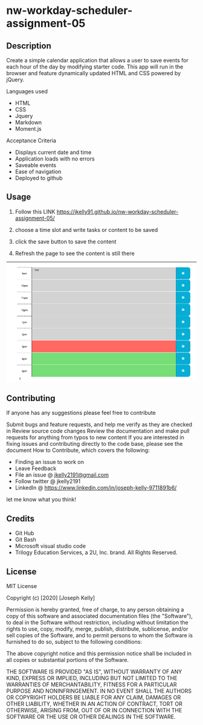 # nw-workday-scheduler-assignment-05


## Description

Create a simple calendar application that allows a user to save events for each hour of the day by modifying starter code. This app will run in the browser and feature dynamically updated HTML and CSS powered by jQuery.



Languages used

- HTML
- CSS
- Jquery
- Markdown
- Moment.js


Acceptance Criteria

- Displays current date and time
- Application loads with no errors
- Saveable events
- Ease of navigation
- Deployed to github


## Usage

1. Follow this LINK
https://jkelly91.github.io/nw-workday-scheduler-assignment-05/


2. choose a time slot and write tasks or content to be saved

3. click the save button to save the content

4. Refresh the page to see the content is still there


![Example of workday scheduler](https://github.com/jkelly91/nw-workday-scheduler-assignment-05/blob/main/images/workday-scheduler-01.PNG)



## Contributing
If anyone has any suggestions please feel free to contribute

Submit bugs and feature requests, and help me verify as they are checked in
Review source code changes
Review the documentation and make pull requests for anything from typos to new content
If you are interested in fixing issues and contributing directly to the code base, please see the document How to Contribute, which covers the following:


- Finding an issue to work on
- Leave Feedback
- File an issue @ jkelly2191@gmail.com
- Follow twitter @ jkelly2191
- LinkedIn @  https://www.linkedin.com/in/joseph-kelly-9711891b6/

let me know what you think!


## Credits


- Git Hub
- Git Bash
- Microsoft visual studio code
- Trilogy Education Services, a 2U, Inc. brand. All Rights Reserved.




## License

MIT License

Copyright (c) [2020] [Joseph Kelly]

Permission is hereby granted, free of charge, to any person obtaining a copy
of this software and associated documentation files (the "Software"), to deal
in the Software without restriction, including without limitation the rights
to use, copy, modify, merge, publish, distribute, sublicense, and/or sell
copies of the Software, and to permit persons to whom the Software is
furnished to do so, subject to the following conditions:

The above copyright notice and this permission notice shall be included in all
copies or substantial portions of the Software.

THE SOFTWARE IS PROVIDED "AS IS", WITHOUT WARRANTY OF ANY KIND, EXPRESS OR
IMPLIED, INCLUDING BUT NOT LIMITED TO THE WARRANTIES OF MERCHANTABILITY,
FITNESS FOR A PARTICULAR PURPOSE AND NONINFRINGEMENT. IN NO EVENT SHALL THE
AUTHORS OR COPYRIGHT HOLDERS BE LIABLE FOR ANY CLAIM, DAMAGES OR OTHER
LIABILITY, WHETHER IN AN ACTION OF CONTRACT, TORT OR OTHERWISE, ARISING FROM,
OUT OF OR IN CONNECTION WITH THE SOFTWARE OR THE USE OR OTHER DEALINGS IN THE
SOFTWARE.